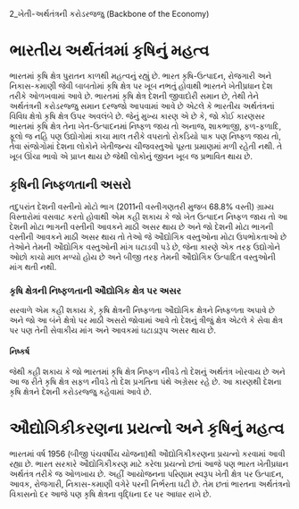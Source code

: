 2_ખેતી-અર્થતંત્રની કરોડરજજુ
(Backbone of the Economy)

# ભારતીય અર્થતંત્રમાં કૃષિનું મહત્વ
ભારતમાં કૃષિ ક્ષેત્ર પુરાતન કાળથી મહત્વનું રહ્યું છે. ભારત કૃષિ-ઉત્પાદન, રોજગારી અને નિકાસ-કમાણી જેવી બાબતોમાં કૃષિ ક્ષેત્ર પર ખૂબ નભતું હોવાથી ભારતને ખેતીપ્રધાન દેશ તરીકે ઓળખવામાં આવે છે. ભારતમાં કૃષિ ક્ષેત્ર દેશની જીવાદોરી સમાન છે, તેથી તેને અર્થતંત્રની કરોડરજ્જુ સમાન દરજ્જો આપવામાં આવે છે એટલે કે ભારતીય અર્થતંત્રનાં વિવિધ ક્ષેત્રો કૃષિ ક્ષેત્ર ઉપર અવલંબે છે. જેનું મુખ્ય કારણ એ છે કે, જો કોઈ કારણસર ભારતમાં કૃષિ ક્ષેત્ર તેના ખેત-ઉત્પાદનમાં નિષ્ફળ જાય તો અનાજ, શાકભાજી, ફળ-ફળાદિ, ફૂલો જ નહિ પણ ઉદ્યોગોમાં કાચા માલ તરીકે વપરાતો રોકડિયો પાક પણ નિષ્ફળ જાય તો, તેવા સંજોગોમાં દેશના લોકોને ખેતીજન્ય ચીજવસ્તુઓ પૂરતા પ્રમાણમાં મળી રહેતી નથી. તે ખૂબ ઊંચા ભાવો એ પ્રાપ્ત થાય છે જેથી લોકોનું જીવન ખૂબ જ પ્રભાવિત થાય છે.

## કૃષિની નિષ્ફળતાની અસરો
તદુપરાંત દેશની વસ્તીનો મોટો ભાગ (2011ની વસ્તીગણતરી મુજબ 68.8% વસ્તી) ગ્રામ્ય વિસ્તારોમાં વસવાટ કરતો હોવાથી એમ કહી શકાય કે જો ખેત ઉત્પાદન નિષ્ફળ જાય તો આ દેશની મોટા ભાગની વસ્તીની આવકને માઠી અસર થાય છે અને જો દેશની મોટા ભાગની વસ્તીની આવકને માઠી અસર થાય તો તેઓ જે ઔદ્યોગિક વસ્તુઓના મોટા ઉપભોકતાઓ છે તેઓને તેમની ઔદ્યોગિક વસ્તુઓની માંગ ઘટાડવી પડે છે, જેના કારણે એક તરફ ઉદ્યોગોને ઓછો કાચો માલ મળ્યો હોય છે અને બીજી તરફ તેમની ઔદ્યોગિક ઉત્પાદિત વસ્તુઓની માંગ થતી નથી.

### કૃષિ ક્ષેત્રની નિષ્ફળતાની ઔદ્યોગિક ક્ષેત્ર પર અસર
સરવાળે એમ કહી શકાય કે, કૃષિ ક્ષેત્રની નિષ્ફળતા ઔદ્યોગિક ક્ષેત્રને નિષ્ફળતા અપાવે છે અને જો આ બંને ક્ષેત્રો પર માઠી અસરો જોવામાં આવે તો દેશનું ત્રીજું ક્ષેત્ર એટલે કે સેવા ક્ષેત્ર પર પણ તેની સેવાકીય માંગ અને આવકમાં ઘટાડારૂપ અસર થાય છે.

#### નિષ્કર્ષ
જેથી કહી શકાય કે જો ભારતમાં કૃષિ ક્ષેત્ર નિષ્ફળ નીવડે તો દેશનું અર્થતંત્ર ખોરવાય છે અને આ જ રીતે કૃષિ ક્ષેત્ર સફળ નીવડે તો દેશ પ્રગતિના પંથે અગ્રેસર રહે છે. આ કારણથી દેશના કૃષિ ક્ષેત્રને દેશની કરોડરજ્જુ કહેવામાં આવે છે.

# ઔદ્યોગિકીકરણના પ્રયત્નો અને કૃષિનું મહત્વ
ભારતમાં વર્ષ 1956 (બીજી પંચવર્ષીય યોજના)થી ઔદ્યોગિકીકરણના પ્રયત્નો કરવામાં આવી રહ્યા છે. ભારત સરકારે ઔદ્યોગિકીકરણ માટે કરેલા પ્રયત્નો છતાં આજે પણ ભારત ખેતીપ્રધાન અર્થતંત્ર તરીકે જ ઓળખાય છે. અહીં આયોજનના પરિણામ સ્વરૂપ ખેતી ક્ષેત્ર પર ઉત્પાદન, આવક, રોજગારી, નિકાસ-કમાણી વગેરે પરની નિર્ભરતા ઘટી છે. તેમ છતાં ભારતના અર્થતંત્રનો વિકાસનો દર આજે પણ કૃષિ ક્ષેત્રના વૃદ્ધિના દર પર આધાર રાખે છે.
